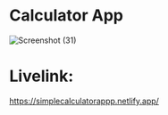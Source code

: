 # Calculator App
![Screenshot (31)](https://user-images.githubusercontent.com/83078159/212487649-63e473a1-1dc5-4107-bcc5-cdb0b162c726.png)

# Livelink:
https://simplecalculatorappp.netlify.app/
